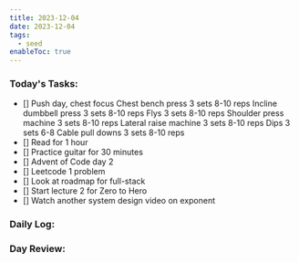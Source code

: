 ```yaml
---
title: 2023-12-04
date: 2023-12-04
tags:
  - seed
enableToc: true
---
```

### Today's Tasks:
- []  Push day, chest focus
		Chest bench press 3 sets 8-10 reps
		Incline dumbbell press 3 sets 8-10 reps
		Flys 3 sets 8-10 reps
		Shoulder press machine 3 sets 8-10 reps
		Lateral raise machine 3 sets 8-10 reps
		Dips 3 sets 6-8
		Cable pull downs 3 sets 8-10 reps
- [] Read for 1 hour
- [] Practice guitar for 30 minutes
- [] Advent of Code day 2
- [] Leetcode 1 problem
- [] Look at roadmap for full-stack
- [] Start lecture 2 for Zero to Hero
- [] Watch another system design video on exponent
### Daily Log:
### Day Review: